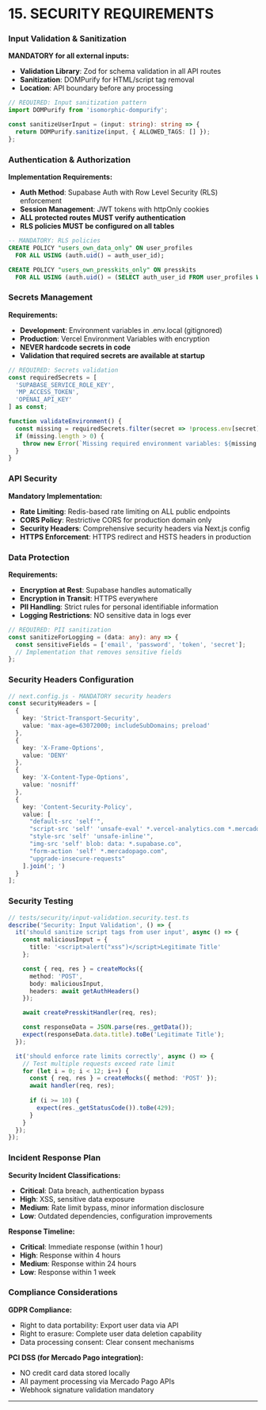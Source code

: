 # 15. SECURITY REQUIREMENTS

### Input Validation & Sanitization

**MANDATORY for all external inputs:**
- **Validation Library**: Zod for schema validation in all API routes
- **Sanitization**: DOMPurify for HTML/script tag removal
- **Location**: API boundary before any processing

```typescript
// REQUIRED: Input sanitization pattern
import DOMPurify from 'isomorphic-dompurify';

const sanitizeUserInput = (input: string): string => {
  return DOMPurify.sanitize(input, { ALLOWED_TAGS: [] });
};
```

### Authentication & Authorization

**Implementation Requirements:**
- **Auth Method**: Supabase Auth with Row Level Security (RLS) enforcement
- **Session Management**: JWT tokens with httpOnly cookies
- **ALL protected routes MUST verify authentication**
- **RLS policies MUST be configured on all tables**

```sql
-- MANDATORY: RLS policies
CREATE POLICY "users_own_data_only" ON user_profiles
  FOR ALL USING (auth.uid() = auth_user_id);

CREATE POLICY "users_own_presskits_only" ON presskits
  FOR ALL USING (auth.uid() = (SELECT auth_user_id FROM user_profiles WHERE id = user_id));
```

### Secrets Management

**Requirements:**
- **Development**: Environment variables in .env.local (gitignored)
- **Production**: Vercel Environment Variables with encryption
- **NEVER hardcode secrets in code**
- **Validation that required secrets are available at startup**

```typescript
// REQUIRED: Secrets validation
const requiredSecrets = [
  'SUPABASE_SERVICE_ROLE_KEY',
  'MP_ACCESS_TOKEN',
  'OPENAI_API_KEY'
] as const;

function validateEnvironment() {
  const missing = requiredSecrets.filter(secret => !process.env[secret]);
  if (missing.length > 0) {
    throw new Error(`Missing required environment variables: ${missing.join(', ')}`);
  }
}
```

### API Security

**Mandatory Implementation:**
- **Rate Limiting**: Redis-based rate limiting on ALL public endpoints
- **CORS Policy**: Restrictive CORS for production domain only
- **Security Headers**: Comprehensive security headers via Next.js config
- **HTTPS Enforcement**: HTTPS redirect and HSTS headers in production

### Data Protection

**Requirements:**
- **Encryption at Rest**: Supabase handles automatically
- **Encryption in Transit**: HTTPS everywhere
- **PII Handling**: Strict rules for personal identifiable information
- **Logging Restrictions**: NO sensitive data in logs ever

```typescript
// REQUIRED: PII sanitization
const sanitizeForLogging = (data: any): any => {
  const sensitiveFields = ['email', 'password', 'token', 'secret'];
  // Implementation that removes sensitive fields
};
```

### Security Headers Configuration

```typescript
// next.config.js - MANDATORY security headers
const securityHeaders = [
  {
    key: 'Strict-Transport-Security',
    value: 'max-age=63072000; includeSubDomains; preload'
  },
  {
    key: 'X-Frame-Options',
    value: 'DENY'
  },
  {
    key: 'X-Content-Type-Options',
    value: 'nosniff'
  },
  {
    key: 'Content-Security-Policy',
    value: [
      "default-src 'self'",
      "script-src 'self' 'unsafe-eval' *.vercel-analytics.com *.mercadopago.com",
      "style-src 'self' 'unsafe-inline'",
      "img-src 'self' blob: data: *.supabase.co",
      "form-action 'self' *.mercadopago.com",
      "upgrade-insecure-requests"
    ].join('; ')
  }
];
```

### Security Testing

```typescript
// tests/security/input-validation.security.test.ts
describe('Security: Input Validation', () => {
  it('should sanitize script tags from user input', async () => {
    const maliciousInput = {
      title: '<script>alert("xss")</script>Legitimate Title'
    };

    const { req, res } = createMocks({
      method: 'POST',
      body: maliciousInput,
      headers: await getAuthHeaders()
    });

    await createPresskitHandler(req, res);

    const responseData = JSON.parse(res._getData());
    expect(responseData.data.title).toBe('Legitimate Title');
  });

  it('should enforce rate limits correctly', async () => {
    // Test multiple requests exceed rate limit
    for (let i = 0; i < 12; i++) {
      const { req, res } = createMocks({ method: 'POST' });
      await handler(req, res);
      
      if (i >= 10) {
        expect(res._getStatusCode()).toBe(429);
      }
    }
  });
});
```

### Incident Response Plan

**Security Incident Classifications:**
- **Critical**: Data breach, authentication bypass
- **High**: XSS, sensitive data exposure  
- **Medium**: Rate limit bypass, minor information disclosure
- **Low**: Outdated dependencies, configuration improvements

**Response Timeline:**
- **Critical**: Immediate response (within 1 hour)
- **High**: Response within 4 hours
- **Medium**: Response within 24 hours
- **Low**: Response within 1 week

### Compliance Considerations

**GDPR Compliance:**
- Right to data portability: Export user data via API
- Right to erasure: Complete user data deletion capability
- Data processing consent: Clear consent mechanisms

**PCI DSS (for Mercado Pago integration):**
- NO credit card data stored locally
- All payment processing via Mercado Pago APIs
- Webhook signature validation mandatory

---
